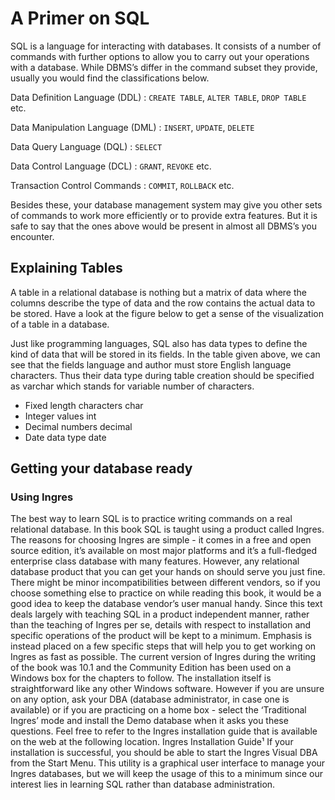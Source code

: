 # A Primer on SQL

SQL is a language for interacting with databases. It consists of a number of commands with further
options to allow you to carry out your operations with a database. While DBMS’s differ in the
command subset they provide, usually you would find the classifications below.


Data Definition Language (DDL) : `CREATE TABLE`, `ALTER TABLE`, `DROP TABLE `etc.

Data Manipulation Language (DML) : `INSERT`, `UPDATE`, `DELETE`

Data Query Language (DQL) : `SELECT`

Data Control Language (DCL) : `GRANT`, `REVOKE` etc.

Transaction Control Commands : `COMMIT`, `ROLLBACK` etc.

Besides these, your database management system may give you other sets of commands to work
more efficiently or to provide extra features. But it is safe to say that the ones above would be
present in almost all DBMS’s you encounter.

## Explaining Tables

A table in a relational database is nothing but a matrix of data where the columns describe the type
of data and the row contains the actual data to be stored. Have a look at the figure below to get a
sense of the visualization of a table in a database.

Just like programming languages, SQL also has data types to define the kind of data that will be
stored in its fields. In the table given above, we can see that the fields language and author must
store English language characters. Thus their data type during table creation should be specified as
varchar which stands for variable number of characters.


* Fixed length characters char
* Integer values int
* Decimal numbers decimal
* Date data type date

## Getting your database ready

### Using Ingres

The best way to learn SQL is to practice writing commands on a real relational database. In this book
SQL is taught using a product called Ingres. The reasons for choosing Ingres are simple - it comes
in a free and open source edition, it’s available on most major platforms and it’s a full-fledged
enterprise class database with many features. However, any relational database product that you
can get your hands on should serve you just fine. There might be minor incompatibilities between
different vendors, so if you choose something else to practice on while reading this book, it would
be a good idea to keep the database vendor’s user manual handy.
Since this text deals largely with teaching SQL in a product independent manner, rather than the
teaching of Ingres per se, details with respect to installation and specific operations of the product
will be kept to a minimum. Emphasis is instead placed on a few specific steps that will help you to
get working on Ingres as fast as possible.
The current version of Ingres during the writing of the book was 10.1 and the Community Edition
has been used on a Windows box for the chapters to follow. The installation itself is straightforward
like any other Windows software. However if you are unsure on any option, ask your DBA (database
administrator, in case one is available) or if you are practicing on a home box - select the ‘Traditional
Ingres’ mode and install the Demo database when it asks you these questions. Feel free to refer to
the Ingres installation guide that is available on the web at the following location. Ingres Installation
Guide¹
If your installation is successful, you should be able to start the Ingres Visual DBA from the Start
Menu. This utility is a graphical user interface to manage your Ingres databases, but we will
keep the usage of this to a minimum since our interest lies in learning SQL rather than database
administration.
